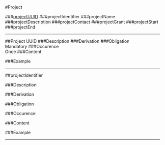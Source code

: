 #Project

###[projectUUID](#project-uuid)
###projectIdentifier
###projectName
###projectDescription
###projectContact
###projectGrant
###projectStart
###projectEnd

--------------------------------------------------------------------------------------



##Project UUID
###Description
###Derivation
###Obligation	
Mandatory 
###Occurence	
Once 
###Content 
 
###Example

-------------------------------


##projectIdentifier

###Description
 
###Derivation
 
###Obligation	
 
###Occurence	
 
###Content 
 
###Example

----------------------------------
